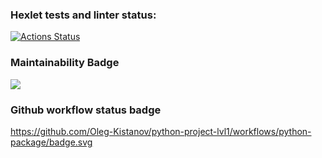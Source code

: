 ### Hexlet tests and linter status:
[![Actions Status](https://github.com/Oleg-Kistanov/python-project-lvl1/workflows/hexlet-check/badge.svg)](https://github.com/Oleg-Kistanov/python-project-lvl1/actions)

### Maintainability Badge
<a href="https://codeclimate.com/github/Oleg-Kistanov/python-project-lvl1/maintainability"><img src="https://api.codeclimate.com/v1/badges/db05035733ea2eaddde2/maintainability" /></a>

### Github workflow status badge
https://github.com/Oleg-Kistanov/python-project-lvl1/workflows/python-package/badge.svg

